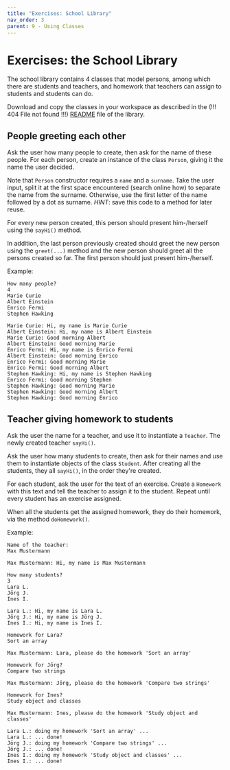 ```yaml
---
title: "Exercises: School Library"
nav_order: 3
parent: 9 - Using Classes
---
```


# Exercises: the School Library

The school library contains 4 classes that model persons, among which there are students and teachers,
and homework that teachers can assign to students and students can do.

Download and copy the classes in your workspace as described in the (!!! 404 File not found !!!) [README](../libraries/school/README.md)
file of the library.

## People greeting each other

Ask the user how many people to create, then ask for the name of these people.
For each person, create an instance of the class `Person`, giving it the name
the user decided.

Note that `Person` constructor requires a `name` and a `surname`. Take the user
input, split it at the first space encountered (search online how) to separate
the name from the surname. Otherwise, use the first letter of the name followed
by a dot as surname. *HINT*: save this code to a method for later reuse.

For every new person created, this person should present him-/herself using the `sayHi()` method.

In addition, the last person previously created should greet the new person using the
`greet(...)` method and the new person should greet all the persons created so far.
The first person should just present him-/herself.

Example:

```text
How many people?
4
Marie Curie
Albert Einstein
Enrico Fermi
Stephen Hawking

Marie Curie: Hi, my name is Marie Curie
Albert Einstein: Hi, my name is Albert Einstein
Marie Curie: Good morning Albert
Albert Einstein: Good morning Marie
Enrico Fermi: Hi, my name is Enrico Fermi
Albert Einstein: Good morning Enrico
Enrico Fermi: Good morning Marie
Enrico Fermi: Good morning Albert
Stephen Hawking: Hi, my name is Stephen Hawking
Enrico Fermi: Good morning Stephen
Stephen Hawking: Good morning Marie
Stephen Hawking: Good morning Albert
Stephen Hawking: Good morning Enrico
```

## Teacher giving homework to students

Ask the user the name for a teacher, and use it to instantiate a `Teacher`.
The newly created teacher `sayHi()`.

Ask the user how many students to create, then ask for their names and use them to instantiate
objects of the class `Student`. After creating all the students, they all `sayHi()`,
in the order they're created.

For each student, ask the user for the text of an exercise. Create a `Homework` with this text
and tell the teacher to assign it to the student. Repeat until every student has an exercise assigned.

When all the students get the assigned homework, they do their homework, via the method `doHomework()`.

Example:

```text
Name of the teacher:
Max Mustermann

Max Mustermann: Hi, my name is Max Mustermann

How many students?
3
Lara L.
Jörg J.
Ines I.

Lara L.: Hi, my name is Lara L.
Jörg J.: Hi, my name is Jörg J.
Ines I.: Hi, my name is Ines I.

Homework for Lara?
Sort an array

Max Mustermann: Lara, please do the homework 'Sort an array'

Homework for Jörg?
Compare two strings

Max Mustermann: Jörg, please do the homework 'Compare two strings'

Homework for Ines?
Study object and classes

Max Mustermann: Ines, please do the homework 'Study object and classes'

Lara L.: doing my homework 'Sort an array' ...
Lara L.: ... done!
Jörg J.: doing my homework 'Compare two strings' ...
Jörg J.: ... done!
Ines I.: doing my homework 'Study object and classes' ...
Ines I.: ... done!
```
